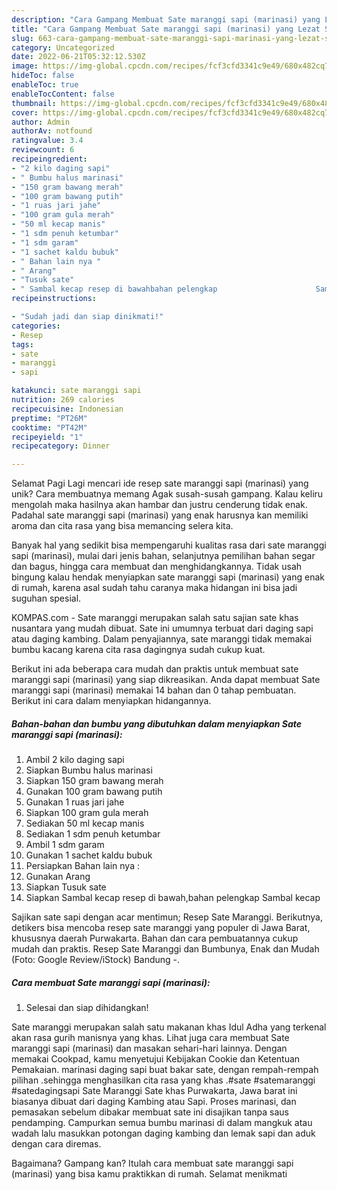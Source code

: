 ```yaml
---
description: "Cara Gampang Membuat Sate maranggi sapi (marinasi) yang Lezat Sekali, Lezat"
title: "Cara Gampang Membuat Sate maranggi sapi (marinasi) yang Lezat Sekali, Lezat"
slug: 663-cara-gampang-membuat-sate-maranggi-sapi-marinasi-yang-lezat-sekali-lezat
category: Uncategorized
date: 2022-06-21T05:32:12.530Z
image: https://img-global.cpcdn.com/recipes/fcf3cfd3341c9e49/680x482cq70/sate-maranggi-sapi-marinasi-foto-resep-utama.jpg
hideToc: false
enableToc: true
enableTocContent: false
thumbnail: https://img-global.cpcdn.com/recipes/fcf3cfd3341c9e49/680x482cq70/sate-maranggi-sapi-marinasi-foto-resep-utama.jpg
cover: https://img-global.cpcdn.com/recipes/fcf3cfd3341c9e49/680x482cq70/sate-maranggi-sapi-marinasi-foto-resep-utama.jpg
author: Admin
authorAv: notfound
ratingvalue: 3.4
reviewcount: 6
recipeingredient:
- "2 kilo daging sapi"
- " Bumbu halus marinasi"
- "150 gram bawang merah"
- "100 gram bawang putih"
- "1 ruas jari jahe"
- "100 gram gula merah"
- "50 ml kecap manis"
- "1 sdm penuh ketumbar"
- "1 sdm garam"
- "1 sachet kaldu bubuk"
- " Bahan lain nya "
- " Arang"
- "Tusuk sate"
- " Sambal kecap resep di bawahbahan pelengkap                      Sambal kecap"
recipeinstructions:

- "Sudah jadi dan siap dinikmati!"
categories:
- Resep
tags:
- sate
- maranggi
- sapi

katakunci: sate maranggi sapi 
nutrition: 269 calories
recipecuisine: Indonesian
preptime: "PT26M"
cooktime: "PT42M"
recipeyield: "1"
recipecategory: Dinner

---
```



Selamat Pagi Lagi mencari ide resep sate maranggi sapi (marinasi) yang unik? Cara membuatnya memang Agak susah-susah gampang. Kalau keliru mengolah maka hasilnya akan hambar dan justru cenderung tidak enak. Padahal sate maranggi sapi (marinasi) yang enak harusnya kan memiliki aroma dan cita rasa yang bisa memancing selera kita.


Banyak hal yang sedikit bisa mempengaruhi kualitas rasa dari sate maranggi sapi (marinasi), mulai dari jenis bahan, selanjutnya pemilihan bahan segar dan bagus, hingga cara membuat dan menghidangkannya. Tidak usah bingung kalau hendak menyiapkan sate maranggi sapi (marinasi) yang enak di rumah, karena asal sudah tahu caranya maka hidangan ini bisa jadi suguhan spesial.

KOMPAS.com - Sate maranggi merupakan salah satu sajian sate khas nusantara yang mudah dibuat. Sate ini umumnya terbuat dari daging sapi atau daging kambing. Dalam penyajiannya, sate maranggi tidak memakai bumbu kacang karena cita rasa dagingnya sudah cukup kuat.


Berikut ini ada beberapa cara mudah dan praktis untuk membuat sate maranggi sapi (marinasi) yang siap dikreasikan. Anda dapat membuat Sate maranggi sapi (marinasi) memakai 14 bahan dan 0 tahap pembuatan. Berikut ini cara dalam menyiapkan hidangannya.

<!--inarticleads1-->

##### Bahan-bahan dan bumbu yang dibutuhkan dalam menyiapkan Sate maranggi sapi (marinasi):

1. Ambil 2 kilo daging sapi
1. Siapkan  Bumbu halus marinasi
1. Siapkan 150 gram bawang merah
1. Gunakan 100 gram bawang putih
1. Gunakan 1 ruas jari jahe
1. Siapkan 100 gram gula merah
1. Sediakan 50 ml kecap manis
1. Sediakan 1 sdm penuh ketumbar
1. Ambil 1 sdm garam
1. Gunakan 1 sachet kaldu bubuk
1. Persiapkan  Bahan lain nya :
1. Gunakan  Arang
1. Siapkan Tusuk sate
1. Siapkan  Sambal kecap resep di bawah,bahan pelengkap                      Sambal kecap


Sajikan sate sapi dengan acar mentimun; Resep Sate Maranggi. Berikutnya, detikers bisa mencoba resep sate maranggi yang populer di Jawa Barat, khususnya daerah Purwakarta. Bahan dan cara pembuatannya cukup mudah dan praktis. Resep Sate Maranggi dan Bumbunya, Enak dan Mudah (Foto: Google Review/iStock) Bandung -. 

<!--inarticleads2-->

##### Cara membuat Sate maranggi sapi (marinasi):


1. Selesai dan siap dihidangkan!

Sate maranggi merupakan salah satu makanan khas Idul Adha yang terkenal akan rasa gurih manisnya yang khas. Lihat juga cara membuat Sate maranggi sapi (marinasi) dan masakan sehari-hari lainnya. Dengan memakai Cookpad, kamu menyetujui Kebijakan Cookie dan Ketentuan Pemakaian. marinasi daging sapi buat bakar sate, dengan rempah-rempah pilihan .sehingga menghasilkan cita rasa yang khas .#sate #satemaranggi #satedagingsapi Sate Maranggi Sate khas Purwakarta, Jawa barat ini biasanya dibuat dari daging Kambing atau Sapi. Proses marinasi, dan pemasakan sebelum dibakar membuat sate ini disajikan tanpa saus pendamping. Campurkan semua bumbu marinasi di dalam mangkuk atau wadah lalu masukkan potongan daging kambing dan lemak sapi dan aduk dengan cara diremas. 

Bagaimana? Gampang kan? Itulah cara membuat sate maranggi sapi (marinasi) yang bisa kamu praktikkan di rumah. Selamat menikmati
